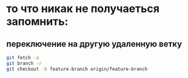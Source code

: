# то что никак не получаеться запомнить:

## переключение на другую удаленную ветку

```bash
git fetch -a
git branch -r
git checkout -b feature-branch origin/feature-branch
```